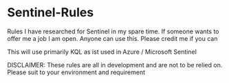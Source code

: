 # Sentinel-Rules
Rules I have researched for Sentinel in my spare time. If someone wants to offer me a job I am open. Anyone can use this. Please credit me if you can

This will use primarily KQL as ist used in Azure / Microsoft Sentinel


DISCLAIMER: These rules are all in development and are not to be relied on. Please suit to your environment and requirement
